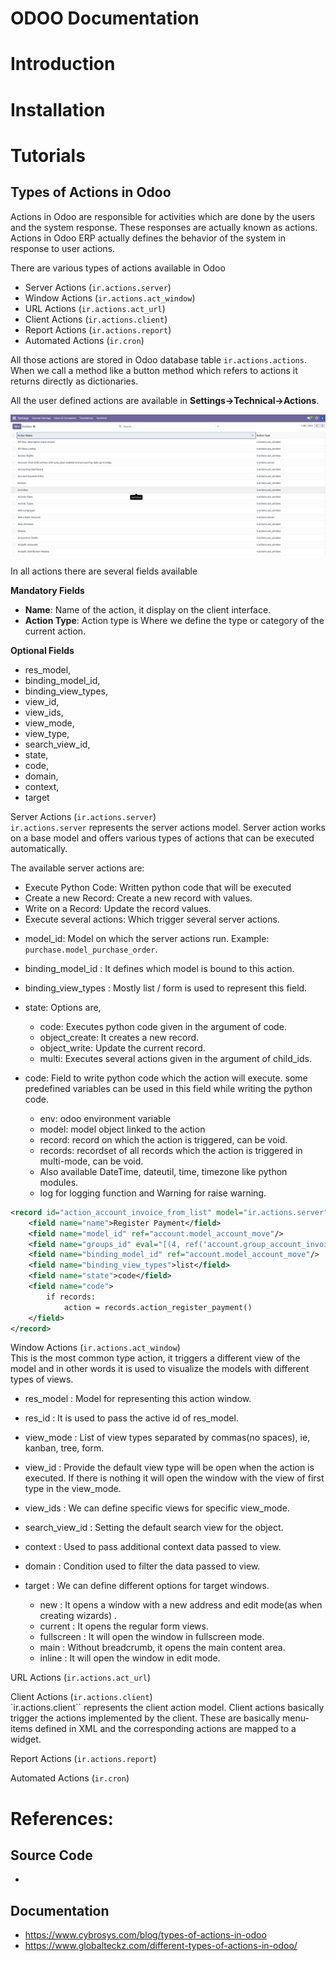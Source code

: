 # ODOO Documentation



# Introduction
# Installation

# Tutorials

## Types of Actions in Odoo
Actions in Odoo are responsible for activities which are done by the users and the system response. These responses are actually known as actions. Actions in Odoo ERP actually defines the behavior of the system in response to user actions. 

There are various types of actions available in Odoo
- Server Actions (`ir.actions.server`)
- Window Actions (`ir.actions.act_window`)
- URL Actions (`ir.actions.act_url`)
- Client Actions (`ir.actions.client`)
- Report Actions (`ir.actions.report`)
- Automated Actions (`ir.cron`)

All those actions are stored in Odoo database table `ir.actions.actions`. When we call a method like a button method which refers to actions it returns directly as dictionaries.

All the user defined actions are available in **Settings->Technical->Actions**.

![All Actions](./images/all_actions.png)

In all actions there are several fields available  

**Mandatory Fields**  
- **Name**: Name of the action, it display on the client interface.
- **Action Type**: Action type is Where we define the type or category of the current action.

**Optional Fields**  
- res_model, 
- binding_model_id, 
- binding_view_types, 
- view_id, 
- view_ids, 
- view_mode, 
- view_type, 
- search_view_id, 
- state, 
- code, 
- domain, 
- context, 
- target


Server Actions (`ir.actions.server`)  
`ir.actions.server` represents the server actions model. Server action works on a base model and offers various types of actions that can be executed automatically.

The available server actions are:

- Execute Python Code: Written python code that will be executed
- Create a new Record: Create a new record with values.
- Write on a Record: Update the record values.
- Execute several actions: Which trigger several server actions.


* model_id: Model on which the server actions run. Example: `purchase.model_purchase_order`.  
* binding_model_id : It defines which model is bound to this action.  
* binding_view_types : Mostly list / form is used to represent this field.  
* state: Options are,
  * code: Executes python code given in the argument  of code.
  * object_create: It creates a new record.
  * object_write: Update the current record.
  * multi: Executes several actions given in the argument of child_ids.

* code: Field to write python code which the action will execute.
some predefined variables can be used in this field while writing the python code.
    * env: odoo environment variable
    * model: model object linked to the action 
    * record: record on which the action is triggered, can be void.
    * records: recordset of all records which the action is triggered in multi-mode, can be void.
    * Also available DateTime, dateutil, time, timezone like python modules.
    * log for logging function and  Warning for raise warning.

```xml
<record id="action_account_invoice_from_list" model="ir.actions.server">
    <field name="name">Register Payment</field>
    <field name="model_id" ref="account.model_account_move"/>
    <field name="groups_id" eval="[(4, ref('account.group_account_invoice'))]"/>
    <field name="binding_model_id" ref="account.model_account_move"/>
    <field name="binding_view_types">list</field>
    <field name="state">code</field>
    <field name="code">
        if records:
            action = records.action_register_payment()
    </field>
</record>
```



Window Actions (`ir.actions.act_window`)  
This is the most common type action, it triggers a different view of the model and in other words it is  used to visualize the models with different types of views.

* res_model : Model for representing this action window.
* res_id : It is used to pass the active id of res_model.
* view_mode : List of view types separated by commas(no spaces), ie, kanban, tree, form.
* view_id : Provide the default view type will be open when the action is executed. If there is nothing it will open the window with the view of first type in the view_mode.
* view_ids : We can define specific views for specific view_mode.
* search_view_id : Setting the default search view for the object.
* context : Used to pass additional context data passed to view.
* domain : Condition used to filter the data passed to view.
* target : We can define different options for target windows.

  * new : It opens a window with a new address and edit mode(as when creating wizards) .
  * current : It opens the regular form views.
  * fullscreen : It will open the window in fullscreen mode.
  * main : Without breadcrumb, it opens the main content area.
  * inline : It will open the window in edit mode.


URL Actions (`ir.actions.act_url`)  

Client Actions (`ir.actions.client`)  
`ir.actions.client`` represents the client action model. Client actions basically trigger the actions implemented by the client. These are basically menu-items defined in XML and the corresponding actions are mapped to a widget.


Report Actions (`ir.actions.report`)  

Automated Actions (`ir.cron`)  




# References:

## Source Code
- 

## Documentation
- https://www.cybrosys.com/blog/types-of-actions-in-odoo
- https://www.globalteckz.com/different-types-of-actions-in-odoo/